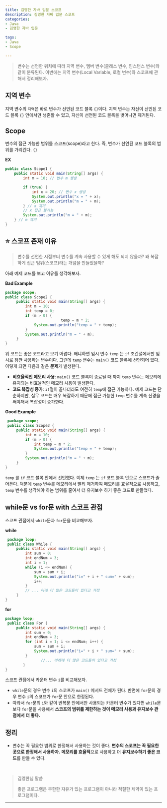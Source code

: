 ```yaml
---
title: 김영한 자바 입문 스코프
description: 김영한 자바 입문 스코프
categories:
- Java
- 김영한 자바 입문

tags:
- Java
- Scope

---
```


> 변수는 선언한 위치에 따라 지역 변수, 멤버 변수(클래스 변수, 인스턴스 변수)와 같이 분류된다. 이번에는 지역 변수(Local Variable, 로컬 변수)와 스코프에 관해서 정리해보자.

<!-- more -->

## 지역 변수

지역 변수의 `지역`은 바로 변수가 선언된 코드 블록 `{}`이다. 지역 변수는 자신이 선언된 코드 블록 `{}` 안에서만 생존할 수 있고, 자신이 선언된 코드 블록을 벗어나면 제거된다.

## Scope
변수의 접근 가능한 범위를 스코프(scope)라고 한다. 즉, 변수가 선언된 코드 블록의 범위를 가리킨다. `{}`

**EX**
```java
public class Scope1 {
    public static void main(String[] args) {
        int m = 10; // 변수 m 생성

        if (true) {
            int x = 20; // 변수 x 생성
            System.out.println("x = " + x);
            System.out.println("m = " + m);
        } // x 제거
        // x 접근 불가능
        System.out.println("m = " + m);
    } // m 제거
}
```

## ⭐️ 스코프 존재 이유

> 변수를 선언한 시점부터 변수를 계속 사용할 수 있게 해도 되지 않을까? 왜 복잡하게 접근 범위(스코프)라는 개념을 만들었을까?

아래 예제 코드를 보고 이유를 생각해보자.

**Bad Example**
```java
package scope;
public class Scope2 {
     public static void main(String[] args) {
         int m = 10;
         int temp = 0;
         if (m > 0) {
						 temp = m * 2;
             System.out.println("temp = " + temp);
         }
         System.out.println("m = " + m);
     }
}
```

위 코드는 좋은 코드라고 보기 어렵다. 왜냐하면 임시 변수 `temp` 는 `if` 조건절에서만 임시로 잠깐 사용하는 변수이다. 그런데 `temp` 변수는 `main()` 코드 블록에 선언되어 있다. 이렇게 되면 다음과 같은 **문제**가 발생한다.

- **비효율적인 메모리 사용**: `main()` 코드 블록이 종료될 때 까지 `temp` 변수는 메모리에 유지되는 비효율적인 메모리 사용이 발생한다.
- **코드 복잡성 증가**: `if`절이 끝나더라도 여전히 `temp`에 접근 가능하다. 예제 코드는 단순하지만, 실무 코드는 매우 복잡하기 때문에 접근 가능한 `temp` 변수를 계속 신경을 써야해서 복잡성이 증가한다.

**Good Example**
```java
 package scope;
 public class Scope3 {
     public static void main(String[] args) {
         int m = 10;
         if (m > 0) {
             int temp = m * 2;
             System.out.println("temp = " + temp);
         }
         System.out.println("m = " + m);
     }
}
```
`temp` 를 `if` 코드 블록 안에서 선언했다. 이제 `temp` 는 `if` 코드 블록 안으로 스코프가 줄어든다. 덕분에 `temp` 변수를 메모리에서 빨리 제거하여 메모리를 효율적으로 사용하고, `temp` 변수를 생각해야 하는 범위를 줄여서 더 유지보수 하기 좋은 코드로 만들었다.


## while문 vs for문 with 스코프 관점

스코프 관점에서 `while`문과 `for`문을 비교해보자.

**while**
```java
 package loop;
 public class While {
     public static void main(String[] args) {
         int sum = 0;
         int endNum = 3;
         int i = 1;
         while (i <= endNum) {
             sum = sum + i;
             System.out.println("i=" + i + " sum=" + sum);
             i++;
         }
         // ... 아래 더 많은 코드들이 있다고 가정
     }
}
```

**for**
```java
package loop;
 public class For {
     public static void main(String[] args) {
         int sum = 0;
         int endNum = 3;
         for (int i = 1; i <= endNum; i++) {
             sum = sum + i;
             System.out.println("i=" + i + " sum=" + sum);
         }
				//... 아래에 더 많은 코드들이 있다고 가정 
		}
}
```

스코프 관점에서 카운터 변수 `i`를 비교해보자.

- `while`문의 경우 변수 `i`의 스코프가 `main()` 메서드 전체가 된다. 반면에 `for`문의 경우 변수 `i`의 스코프가 `for`문 안으로 한정된다.
- 따라서 `for`문의 `i`와 같이 반복문 안에서만 사용되는 카운터 변수가 있다면 `while`문 보다 `for`문을 사용해서 **스코프의 범위를 제한하는 것이 메모리 사용과 유지보수 관점에서 더 좋다.**

## 정리
- 변수는 꼭 필요한 범위로 한정해서 사용하는 것이 좋다. **변수의 스코프는 꼭 필요한 곳으로 한정해서 사용하자.** **메모리를 효율적**으로 사용하고 더 **유지보수하기 좋은 코드**를 만들 수 있다.

<br>

> 김영한님 말씀
>
> 좋은 프로그램은 무한한 자유가 있는 프로그램이 아니라 적절한 제약이 있는 프로그램이다.


---
